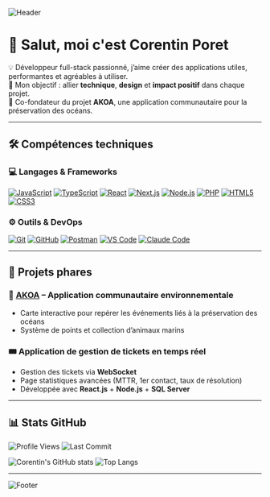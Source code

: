 <!-- Bannière personnalisée -->
![Header](https://capsule-render.vercel.app/api?type=waving&color=0:61DAFB,100:20232A&height=200&section=header&text=Timso%20Dev&fontSize=40&fontColor=ffffff&animation=fadeIn&fontAlignY=35)

# 👋 Salut, moi c'est Corentin Poret

💡 Développeur full-stack passionné, j’aime créer des applications utiles, performantes et agréables à utiliser.  
🎯 Mon objectif : allier **technique**, **design** et **impact positif** dans chaque projet.  
🌊 Co-fondateur du projet **AKOA**, une application communautaire pour la préservation des océans.  

---

## 🛠️ Compétences techniques

### 💻 Langages & Frameworks
[![JavaScript](https://img.shields.io/badge/JavaScript-F7DF1E?logo=javascript&logoColor=black)](https://developer.mozilla.org/fr/docs/Web/JavaScript)
[![TypeScript](https://img.shields.io/badge/TypeScript-3178C6?logo=typescript&logoColor=white)](https://www.typescriptlang.org/)
[![React](https://img.shields.io/badge/React-61DAFB?logo=react&logoColor=black)](https://reactjs.org/)
[![Next.js](https://img.shields.io/badge/Next.js-000000?logo=nextdotjs&logoColor=white)](https://nextjs.org/)
[![Node.js](https://img.shields.io/badge/Node.js-339933?logo=nodedotjs&logoColor=white)](https://nodejs.org/)
[![PHP](https://img.shields.io/badge/PHP-777BB4?logo=php&logoColor=white)](https://www.php.net/)
[![HTML5](https://img.shields.io/badge/HTML5-E34F26?logo=html5&logoColor=white)](https://developer.mozilla.org/fr/docs/Web/HTML)
[![CSS3](https://img.shields.io/badge/CSS3-1572B6?logo=css3&logoColor=white)](https://developer.mozilla.org/fr/docs/Web/CSS)

### ⚙️ Outils & DevOps
[![Git](https://img.shields.io/badge/Git-F05032?logo=git&logoColor=white)](https://git-scm.com/)
[![GitHub](https://img.shields.io/badge/GitHub-181717?logo=github&logoColor=white)](https://github.com/)
[![Postman](https://img.shields.io/badge/Postman-FF6C37?logo=postman&logoColor=white)](https://www.postman.com/)
[![VS Code](https://img.shields.io/badge/VS%20Code-007ACC?logo=visualstudiocode&logoColor=white)](https://code.visualstudio.com/)
[![Claude Code](https://img.shields.io/badge/Claude_Code-4B9CEA?logo=openai&logoColor=white)](https://claude.ai/)

---

## 🚀 Projets phares

### 🌊 [AKOA](https://github.com/akoa) – Application communautaire environnementale
- Carte interactive pour repérer les événements liés à la préservation des océans
- Système de points et collection d’animaux marins

### 🎟️ Application de gestion de tickets en temps réel
- Gestion des tickets via **WebSocket**
- Page statistiques avancées (MTTR, 1er contact, taux de résolution)
- Développée avec **React.js** + **Node.js** + **SQL Server**

---

## 📊 Stats GitHub
![Profile Views](https://komarev.com/ghpvc/?username=Timso-dev&label=Vues%20du%20profil&color=0e75b6&style=flat)
![Last Commit](https://img.shields.io/github/last-commit/Timso-dev/Timso-dev?label=Dernier%20commit&color=green)

![Corentin's GitHub stats](https://github-readme-stats.vercel.app/api?username=Timso-dev&show_icons=true&theme=tokyonight&cache_seconds=300&v=1)
![Top Langs](https://github-readme-stats.vercel.app/api/top-langs/?username=Timso-dev&layout=compact&theme=tokyonight&cache_seconds=300&v=1)

---

<!-- Bannière de fin -->
![Footer](https://capsule-render.vercel.app/api?type=waving&color=0:20232A,100:61DAFB&height=100&section=footer)
